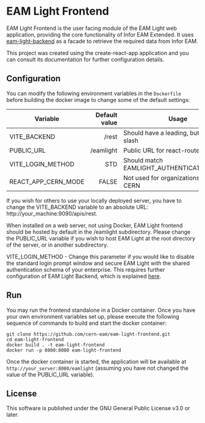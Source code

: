 # EAM Light Frontend

EAM Light Frontend is the user facing module of the EAM Light web application, providing the core functionality of Infor EAM Extended. It uses [eam-light-backend](https://github.com/cern-eam/eam-light-backend) as a facade to retrieve the required data from Infor EAM.

This project was created using the create-react-app application and you can consult its documentation for further configuration details.

## Configuration

You can modify the following environment variables in the `Dockerfile` before building the docker image to change some of the default settings:

| Variable            | Default value | Usage                                        |
| ------------------- | ------------: | -------------------------------------------- |
| VITE_BACKEND        |         /rest | Should have a leading, but no trailing slash |
| PUBLIC_URL          |     /eamlight | Public URL for react-router-dom              |
| VITE_LOGIN_METHOD   |           STD | Should match EAMLIGHT_AUTHENTICATION_MODE    |
| REACT_APP_CERN_MODE |         FALSE | Not used for organizations outside CERN      |

If you wish for others to use your locally deployed server, you have to change the VITE_BACKEND variable to an absolute URL: http://your_machine:9090/apis/rest.

When installed on a web server, not using Docker, EAM Light frontend should be hosted by default in the /eamlight subdirectory. Please change the PUBLIC_URL variable if you wish to host EAM Light at the root directory of the server, or in another subdirectory.

VITE_LOGIN_METHOD - Change this parameter if you would like to disable the standard login prompt window and secure EAM Light with the shared authentication schema of your enterprise. This requires further configuration of EAM Light Backend, which is explained [here](https://github.com/cern-eam/eam-light-backend).

## Run

You may run the frontend standalone in a Docker container. Once you have your own environment variables set up, please execute the following sequence of commands to build and start the docker container:

```
git clone https://github.com/cern-eam/eam-light-frontend.git
cd eam-light-frontend
docker build . -t eam-light-frontend
docker run -p 8080:8080 eam-light-frontend
```

Once the docker container is started, the application will be available at `http://your_server:8080/eamlight` (assuming you have not changed the value of the PUBLIC_URL variable).

## License

This software is published under the GNU General Public License v3.0 or later.
